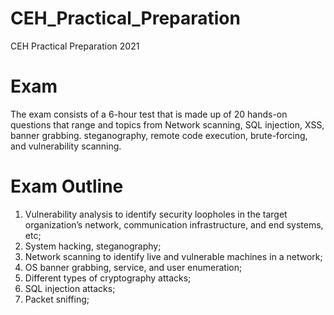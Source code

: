 # CEH_Practical_Preparation
CEH Practical Preparation 2021

# Exam
The exam consists of a 6-hour test that is made up of 20 hands-on questions that range and topics from Network scanning, SQL injection, XSS, banner grabbing. steganography, remote code execution, brute-forcing, and vulnerability scanning.

# Exam Outline
1. Vulnerability analysis to identify security loopholes in the target organization’s network, communication infrastructure, and end systems, etc;
2. System hacking, steganography;
3. Network scanning to identify live and vulnerable machines in a network;
4. OS banner grabbing, service, and user enumeration;
5. Different types of cryptography attacks;
6. SQL injection attacks;
7. Packet sniffing;
